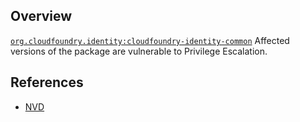 ## Overview
[`org.cloudfoundry.identity:cloudfoundry-identity-common`](http://search.maven.org/#search%7Cga%7C1%7Ca%3A%22cloudfoundry-identity-common%22)
Affected versions of the package are vulnerable to Privilege Escalation.

## References
- [NVD](https://web.nvd.nist.gov/view/vuln/detail?vulnId=CVE-2016-0732)
